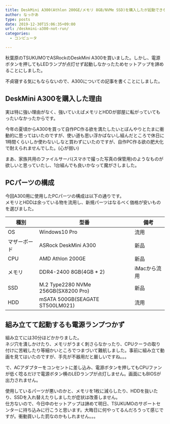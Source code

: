 ```yaml
---
title: DeskMini A300(Athlon 200GE/メモリ 8GB/NVMe SSD)を購入したが起動できなかった話
author: なっかあ
type: posts
date: 2019-12-30T15:06:35+09:00
url: /deskmini-a300-not-run/
categories:
  - コンピュータ

---
```

秋葉原のTSUKUMOでASRockのDeskMini A300を買いました。しかし、電源ボタンを押してもLEDランプが点灯せず起動しなかったためセットアップを諦めることにしました。

不貞寝する気にもならないので、A300についての記事を書くことにしました。

## DeskMini A300を購入した理由

実は特に強い理由がなく、強いていえばメモリとHDDが部屋に転がっていてもったいなかったからです。

今年の夏頃からA300を買って自作PC作る欲を満たしたいとぼんやりとたまに衝動的に思ってはいたのですが、使い道も思い浮かばないし組んだところで休日に1時間くらいしか使わないしなと買わずにいたのですが、自作PC作る欲の肥大化で耐えられませんでした。(心が弱い)

まあ、家族共用のファイルサーバ(スマホで撮った写真の保管用)のようなものが欲しいと思っていたし、1台組んでも良いかなって魔がさしました。

## PCパーツの構成

今回A300用に使用したPCパーツの構成は以下の通りです。  
メモリとHDDは余っている物を流用し、新規パーツはなるべく価格が安いものを選びました。

  種別          | 型番                  | 備考
---------------|-----------------------|---------
  OS           | Windows10 Pro         | 流用
  マザーボード   | ASRock DeskMini A300  | 新品
  CPU          | AMD Athlon 200GE      | 新品
  メモリ        | DDR4-2400 8GB(4GB * 2)| iMacから流用
  SSD          | M.2 Type2280 NVMe 256GB(SX8200 Pro) | 新品
  HDD          | mSATA 500GB(SEAGATE ST500LM021)| 流用


## 組み立てて起動するも電源ランプつかず

組み立てには30分ほどかかりました。  
ネジ穴を潰しかけたり、メモリがうまく刺さらなかったり、CPUクーラの取り付けに苦戦したり等細かいところでつまづいて難航しました。事前に組み立て動画を見てはいたのですが、手先が不器用だと厳しいですね。。。

で、ACアダプターをコンセントに差し込み、電源ボタンを押してもCPUファンが低く唸るだけで電源ボタン横のLEDランプが点灯しません。画面にもBIOSが出力されません。

使用しているパーツが悪いのかと、メモリを1枚に減らしたり、HDDを抜いたり、SSDを入れ替えたりしましたが症状は改善しません。  
仕方ないので、今日中のセットアップは諦めて明日、TSUKUMOのサポートセンターに持ち込みに行こうと思います。大晦日に何やってるんだろうって感じですが。衝動買いした罰なのかもしれません。。。
